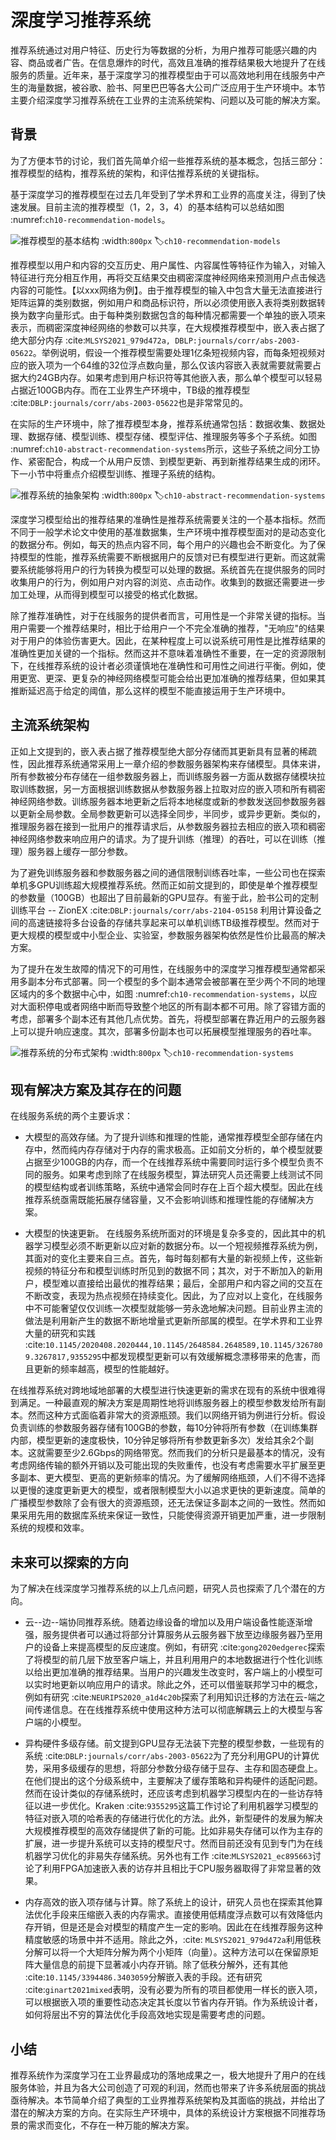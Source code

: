 # 深度学习推荐系统

推荐系统通过对用户特征、历史行为等数据的分析，为用户推荐可能感兴趣的内容、商品或者广告。在信息爆炸的时代，高效且准确的推荐结果极大地提升了在线服务的质量。近年来，基于深度学习的推荐模型由于可以高效地利用在线服务中产生的海量数据，被谷歌、脸书、阿里巴巴等各大公司广泛应用于生产环境中。本节主要介绍深度学习推荐系统在工业界的主流系统架构、问题以及可能的解决方案。

## 背景

为了方便本节的讨论，我们首先简单介绍一些推荐系统的基本概念，包括三部分：推荐模型的结构，推荐系统的架构，和评估推荐系统的关键指标。

基于深度学习的推荐模型在过去几年受到了学术界和工业界的高度关注，得到了快速发展。目前主流的推荐模型（1，2，3，4）的基本结构可以总结如图 :numref:`ch10-recommendation-models`。

![推荐模型的基本结构](../img/ch10/ch10-recommendation-models.svg)
:width:`800px`
:label:`ch10-recommendation-models`

推荐模型以用户和内容的交互历史、用户属性、内容属性等特征作为输入，对输入特征进行充分相互作用，再将交互结果交由稠密深度神经网络来预测用户点击候选内容的可能性。【以xxx网络为例】。由于推荐模型的输入中包含大量无法直接进行矩阵运算的类别数据，例如用户和商品标识符，所以必须使用嵌入表将类别数据转换为数字向量形式。由于每种类别数据包含的每种情况都需要一个单独的嵌入项来表示，而稠密深度神经网络的参数可以共享，在大规模推荐模型中，嵌入表占据了绝大部分内存 :cite:`MLSYS2021_979d472a, DBLP:journals/corr/abs-2003-05622`。举例说明，假设一个推荐模型需要处理1亿条短视频内容，而每条短视频对应的嵌入项为一个64维的32位浮点数向量，那么仅该内容嵌入表就需要就需要占据大约24GB内存。如果考虑到用户标识符等其他嵌入表，那么单个模型可以轻易占据近100GB内存。而在工业界生产环境中，TB级的推荐模型 :cite:`DBLP:journals/corr/abs-2003-05622`也是非常常见的。

在实际的生产环境中，除了推荐模型本身，推荐系统通常包括：数据收集、数据处理、数据存储、模型训练、模型存储、模型评估、推理服务等多个子系统。如图 :numref:`ch10-abstract-recommendation-systems`所示，这些子系统之间分工协作、紧密配合，构成一个从用户反馈、到模型更新、再到新推荐结果生成的闭环。下一小节中将重点介绍模型训练、推理子系统的结构。

![推荐系统的抽象架构](../img/ch10/ch10-abstract-recommendation-systems.svg)
:width:`800px`
:label:`ch10-abstract-recommendation-systems`

深度学习模型给出的推荐结果的准确性是推荐系统需要关注的一个基本指标。然而不同于一般学术论文中使用的基准数据集，生产环境中推荐模型面对的是动态变化的数据分布。例如，每天的热点内容不同，每个用户的兴趣也会不断变化。为了保持模型的性能，推荐系统需要不断根据用户的反馈对已有模型进行更新。而这就需要系统能够将用户的行为转换为模型可以处理的数据。系统首先在提供服务的同时收集用户的行为，例如用户对内容的浏览、点击动作。收集到的数据还需要进一步加工处理，从而得到模型可以接受的格式化数据。

除了推荐准确性，对于在线服务的提供者而言，可用性是一个非常关键的指标。当用户需要一个推荐结果时，相比于给用户一个不完全准确的推荐，"无响应"的结果对于用户的体验伤害更大。因此，在某种程度上可以说系统可用性是比推荐结果的准确性更加关键的一个指标。然而这并不意味着准确性不重要，在一定的资源限制下，在线推荐系统的设计者必须谨慎地在准确性和可用性之间进行平衡。例如，使用更宽、更深、更复杂的神经网络模型可能会给出更加准确的推荐结果，但如果其推断延迟高于给定的阈值，那么这样的模型不能直接运用于生产环境中。

## 主流系统架构

正如上文提到的，嵌入表占据了推荐模型绝大部分存储而其更新具有显著的稀疏性，因此推荐系统通常采用上一章介绍的参数服务器架构来存储模型。具体来讲，所有参数被分布存储在一组参数服务器上，而训练服务器一方面从数据存储模块拉取训练数据，另一方面根据训练数据从参数服务器上拉取对应的嵌入项和所有稠密神经网络参数。训练服务器本地更新之后将本地梯度或新的参数发送回参数服务器以更新全局参数。全局参数更新可以选择全同步，半同步，或异步更新。类似的，推理服务器在接到一批用户的推荐请求后，从参数服务器拉去相应的嵌入项和稠密神经网络参数来响应用户的请求。为了提升训练（推理）的吞吐，可以在训练（推理）服务器上缓存一部分参数。

为了避免训练服务器和参数服务器之间的通信限制训练吞吐率，一些公司也在探索单机多GPU训练超大规模推荐系统。然而正如前文提到的，即使是单个推荐模型的参数量（1̃00GB）也超出了目前最新的GPU显存。有鉴于此，脸书公司的定制训练平台
-- ZionEX :cite:`DBLP:journals/corr/abs-2104-05158`
利用计算设备之间的高速链接将多台设备的存储共享起来可以单机训练TB级推荐模型。然而对于更大规模的模型或中小型企业、实验室，参数服务器架构依然是性价比最高的解决方案。

为了提升在发生故障的情况下的可用性，在线服务中的深度学习推荐模型通常都采用多副本分布式部署。同一个模型的多个副本通常会被部署在至少两个不同的地理区域内的多个数据中心中，如图 :numref:`ch10-recommendation-systems`，以应对大面积停电或者网络中断而导致整个地区的所有副本都不可用。除了容错方面的考虑，部署多个副本还有其他几点优势。首先，将模型部署在靠近用户的云服务器上可以提升响应速度。其次，部署多份副本也可以拓展模型推理服务的吞吐率。

![推荐系统的分布式架构](../img/ch10/ch10-recommendation-systems.svg)
:width:`800px`
:label:`ch10-recommendation-systems`

## 现有解决方案及其存在的问题

在线服务系统的两个主要诉求：

-   大模型的高效存储。为了提升训练和推理的性能，通常推荐模型全部存储在内存中，然而纯内存存储对于内存的需求极高。正如前文分析的，单个模型就要占据至少100GB的内存，而一个在线推荐系统中需要同时运行多个模型负责不同的服务。如果考虑到除了在线服务模型，算法研究人员还需要上线测试不同的模型结构或者训练策略，系统中通常会同时存在上百个超大模型。因此在线推荐系统亟需既能拓展存储容量，又不会影响训练和推理性能的存储解决方案。

-   大模型的快速更新。
    在线服务系统所面对的环境是复杂多变的，因此其中的机器学习模型必须不断更新以应对新的数据分布。以一个短视频推荐系统为例，其面对的变化主要来自三点。首先，每时每刻都有大量的新视频上传，这些新视频的特征分布和模型训练时所见到的数据不同；其次，对于不断加入的新用户，模型难以直接给出最优的推荐结果；最后，全部用户和内容之间的交互在不断改变，表现为热点视频在持续变化。因此，为了应对以上变化，在线服务中不可能奢望仅仅训练一次模型就能够一劳永逸地解决问题。目前业界主流的做法是利用新产生的数据不断地增量式更新所部属的模型。在学术界和工业界大量的研究和实践 :cite:`10.1145/2020408.2020444,10.1145/2648584.2648589,10.1145/3267809.3267817,9355295`中都发现模型更新可以有效缓解概念漂移带来的危害，而且更新的频率越高，模型的性能越好。

在线推荐系统对跨地域地部署的大模型进行快速更新的需求在现有的系统中很难得到满足。一种最直观的解决方案是周期性地将训练服务器上的模型参数发给所有副本。然而这种方式面临着非常大的资源瓶颈。我们以网络开销为例进行分析。假设负责训练的参数服务器存储有100GB的参数，每10分钟将所有参数（在训练集群内部，模型更新的速度极快，10分钟足够将所有参数更新多次）发给其余2个副本。这就需要至少2.6Gbps的网络带宽。然而我们的分析只是最基本的情况，没有考虑网络传输的额外开销以及可能出现的失败重传，也没有考虑需要水平扩展至更多副本、更大模型、更高的更新频率的情况。为了缓解网络瓶颈，人们不得不选择以更慢的速度更新更大的模型，或者限制模型大小以追求更快的更新速度。简单的广播模型参数除了会有很大的资源瓶颈，还无法保证多副本之间的一致性。然而如果采用先用的数据库系统来保证一致性，只能使得资源开销更加严重，进一步限制系统的规模和效率。

## 未来可以探索的方向

为了解决在线深度学习推荐系统的以上几点问题，研究人员也探索了几个潜在的方向。

-   云--边--端协同推荐系统。随着边缘设备的增加以及用户端设备性能逐渐增强，服务提供者可以通过将部分计算服务从云服务器下放至边缘服务器乃至用户的设备上来提高模型的反应速度。例如，有研究 :cite:`gong2020edgerec`探索了将模型的前几层下放至客户端上，并且利用用户的本地数据进行个性化训练以给出更加准确的推荐结果。当用户的兴趣发生改变时，客户端上的小模型可以实时地更新以响应用户的请求。除此之外，还可以借鉴联邦学习中的概念，例如有研究 :cite:`NEURIPS2020_a1d4c20b`探索了利用知识迁移的方法在云-端之间传递信息。在在线推荐系统中使用这种方法可以彻底解耦云上的大模型与客户端的小模型。

-   异构硬件多级存储。前文提到GPU显存无法装下完整的模型参数，一些现有的系统 :cite:`DBLP:journals/corr/abs-2003-05622`为了充分利用GPU的计算优势，采用多级缓存的思想，将部分参数分级存储于显存、主存和固态硬盘上。在他们提出的这个分级系统中，主要解决了缓存策略和异构硬件的适配问题。然而在设计类似的存储系统时，还应该考虑到机器学习模型内在的一些访存特征以进一步优化。Kraken :cite:`9355295`这篇工作讨论了利用机器学习模型的特征对嵌入项的哈希表的存储进行优化的方法。此外，新型硬件的发展为解决大规模推荐模型的高效存储提供了新的可能。比如非易失存储可以作为主存的扩展，进一步提升系统可以支持的模型尺寸。然而目前还没有见到专门为在线机器学习优化的非易失存储系统。另外也有工作 :cite:`MLSYS2021_ec895663`讨论了利用FPGA加速嵌入表的访存并且相比于CPU服务器取得了非常显著的效果。

-   内存高效的嵌入项存储与计算。除了系统上的设计，研究人员也在探索其他算法优化手段来压缩嵌入表的内存需求。直接使用低精度浮点数可以有效降低内存开销，但是还是会对模型的精度产生一定的影响。因此在在线推荐服务这种精度敏感的场景中并不适用。除此之外，:cite: `MLSYS2021_979d472a`利用低秩分解可以将一个大矩阵分解为两个小矩阵（向量）。这种方法可以在保留原矩阵大量信息的前提下显著减小内存开销。除了低秩分解外，还有其他 :cite:`10.1145/3394486.3403059`分解嵌入表的手段。还有研究 :cite:`ginart2021mixed`表明，没有必要为所有的项目都使用一样长的嵌入项，可以根据嵌入项的重要性动态决定其长度以节省内存开销。作为系统设计者，如何将层出不穷的算法优化手段高效地实现是需要考虑的问题。

## 小结

推荐系统作为深度学习在工业界最成功的落地成果之一，极大地提升了用户的在线服务体验，并且为各大公司创造了可观的利润，然而也带来了许多系统层面的挑战亟待解决。本节简单介绍了典型的工业界推荐系统架构及其面临的挑战，并给出了潜在的解决方案的方向。在实际生产环境中，具体的系统设计方案根据不同推荐场景的需求而变化，不存在一种万能的解决方案。
